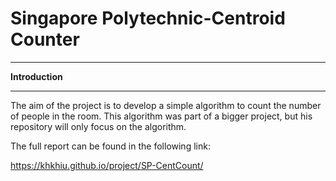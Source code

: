 # Singapore Polytechnic-Centroid Counter
 
*** 
<strong>Introduction</strong>
***

The aim of the project is to develop a simple algorithm to count the number of people in the room. This algorithm was part of a bigger project, but his repository will only focus on the algorithm.

The full report can be found in the following link:

https://khkhiu.github.io/project/SP-CentCount/
